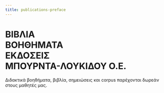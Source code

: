 ```yaml
---
title: publications-preface
---
```


# ΒΙΒΛΙΑ <br> ΒΟΗΘΗΜΑΤΑ <br> ΕΚΔΟΣΕΙΣ <br> ΜΠΟΥΡΝΤΑ-ΛΟΥΚΙΔΟΥ Ο.Ε.


Διδακτικά βοηθήματα, βιβλία, σημειώσεις και corpus παρέχονται δωρεάν στους μαθητές μας. 
